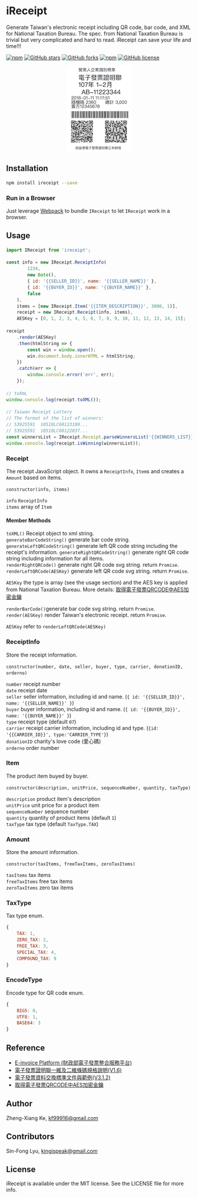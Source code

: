 # iReceipt

Generate Taiwan's electronic receipt including QR code, bar code, and XML for National Taxation Bureau. The spec. from National Taxation Bureau is trivial but very complicated and hard to read. iReceipt can save your life and time!!!

[![npm](https://img.shields.io/npm/dt/ireceipt.svg)](https://www.npmjs.com/package/ireceipt)
[![GitHub stars](https://img.shields.io/github/stars/kf99916/iReceipt.svg)](https://github.com/kf99916/iReceipt/stargazers)
[![GitHub forks](https://img.shields.io/github/forks/kf99916/iReceipt.svg)](https://github.com/kf99916/iReceipt/network)
[![npm](https://img.shields.io/npm/v/ireceipt.svg)](https://www.npmjs.com/package/ireceipt)
[![GitHub license](https://img.shields.io/github/license/kf99916/iReceipt.svg)](https://github.com/kf99916/iReceipt/blob/master/LICENSE)

<p align="center">
    <img src="https://github.com/kf99916/iReceipt/blob/master/screenshots/ireceipt.png" alt="iReceipt">
</p>

## Installation

```bash
npm install ireceipt --save
```

### Run in a Browser

Just leverage <a href="https://webpack.js.org/" target="_blank">Webpack<a> to bundle `IReceipt` to let `IReceipt` work in a browser.

## Usage

```javascript
import IReceipt from 'ireceipt';

const info = new IReceipt.ReceiptInfo(
        1234,
        new Date(),
        { id: '{{SELLER_ID}}', name: '{{SELLER_NAME}}' },
        { id: '{{BUYER_ID}}', name: '{{BUYER_NAME}}' },
        false
    ),
    items = [new IReceipt.Item('{{ITEM_DESCRIPTION}}', 3000, 1)],
    receipt = new IReceipt.Receipt(info, items),
    AESKey = [0, 1, 2, 3, 4, 5, 6, 7, 8, 9, 10, 11, 12, 13, 14, 15];

receipt
    .render(AESKey)
    .then(htmlString => {
        const win = window.open();
        win.document.body.innerHTML = htmlString;
    })
    .catch(err => {
        window.console.error('err', err);
    });

// toXmL
window.console.log(receipt.toXML());

// Taiwan Receipt Lottery
// The format of the list of winners:
// 53925591  10510LC60123189...
// 53925591  10510LC60122037...
const winnersList = IReceipt.Receipt.parseWinnersList('{{WINNERS_LIST}}');
window.console.log(receipt.isWinning(winnersList));
```

### Receipt

The receipt JavaScript object. It owns a `ReceiptInfo`, `Item`s and creates a `Amount` based on items.

`constructor(info, items)`

`info` `ReceiptInfo`  
`items` array of `Item`

#### Member Methods

`toXML()` Receipt object to xml string.  
`generateBarCodeString()` generate bar code string.  
`generateLeftQRCodeString()` generate left QR code string including the receipt's information.
`generateRightQRCodeString()` generate right QR code string including information for all items.  
`renderRightQRCode()` generate right QR code svg string. return `Promise`.  
`renderLeftQRCode(AESKey)` generate left QR code svg string. return `Promise`.  

`AESKey` the type is array (see the usage section) and the AES key is applied from National Taxation Bureau. More details: <a href="https://pjchender.blogspot.tw/2015/07/qrcodeaes.html" target="_blank">取得電子發票QRCODE中AES加密金鑰</a>

`renderBarCode()`generate bar code svg string. return `Promise`.  
`render(AESKey)` render Taiwan's electronic receipt. return `Promise`.

`AESKey` refer to `renderLeftQRCode(AESKey)`

### ReceiptInfo

Store the receipt information.

`constructor(number, date, seller, buyer, type, carrier, donationID, orderno)`

`number` receipt number  
`date` receipt date  
`seller` seller information, including id and name. (`{ id: '{{SELLER_ID}}', name: '{{SELLER_NAME}}' }`)  
`buyer` buyer information, including id and name. (`{ id: '{{BUYER_ID}}', name: '{{BUYER_NAME}}' }`)  
`type` receipt type (default `07`)  
`carrier` receipt carrier information, including id and type. (`{id: '{{CARRIER_ID}}', type:'CARRIER_TYPE'}`)  
`donationID` charity's love code (愛心碼)  
`orderno` order number

### Item

The product item buyed by buyer.

`constructor(description, unitPrice, sequenceNumber, quantity, taxType)`

`description` product item's description  
`unitPrice` unit price for a product item  
`sequenceNumber` sequence number  
`quantity` quantity of product items (default `1`)  
`taxType` tax type (default `TaxType.TAX`)

### Amount

Store the amount information.

`constructor(taxItems, freeTaxItems, zeroTaxItems)`

`taxItems` tax items  
`freeTaxItems` free tax items  
`zeroTaxItems` zero tax items

### TaxType

Tax type enum.

```js
{
    TAX: 1,
    ZERO_TAX: 2,
    FREE_TAX: 3,
    SPECIAL_TAX: 4,
    COMPOUND_TAX: 9
}
```

### EncodeType

Encode type for QR code enum.

```js
{
    BIG5: 0,
    UTF8: 1,
    BASE64: 3
}
```

## Reference

* <a href="https://www.einvoice.nat.gov.tw/" target="_blank">E-invoice Platform (財政部電子發票整合服務平台)</a>
* <a href="https://www.einvoice.nat.gov.tw/home/DownLoad?fileName=1479449792874_0.6(20161115).pdf" target="_blank">電子發票證明聯一維及二維條碼規格說明(V1.6)</a>
* <a href="https://www.einvoice.nat.gov.tw/home/DownLoad?fileName=1447235507091_0.zip" target="_blank">電子發票資料交換標準文件與範例(V3.1.2)</a>
* <a href="https://pjchender.blogspot.tw/2015/07/qrcodeaes.html" target="_blank">取得電子發票QRCODE中AES加密金鑰</a>

## Author

Zheng-Xiang Ke, kf99916@gmail.com

## Contributors

Sin-Fong Lyu, kingispeak@gmail.com

## License

iReceipt is available under the MIT license. See the LICENSE file for more info.
